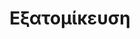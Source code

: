 ---
layout: timeline 
title: Εξατομίκευση 
image_url: /images/refreshable-braille.jpg
caption: Ιδιαίτερη αποδοχή φαίνεται να έχουν τεχνολογικές εφαρμογές οι οποίες επιτρέπουν τη διαμόρφωση του τύπου αλληλεπίδρασης με του χρήστες, όπως για παράδειγμα προσαρμογή του περιβάλλοντος απεικόνισης, επιλογή του τρόπου εισαγωγής ή/και παρουσίασης της πληροφορίας, προσαρμογή της διεπαφής με βάση τα δημογραφικά στοιχεία του χρήστη. 
events:
  - google-glass 
  - refreshable-braille
  - iphone-jobs
  - squeakos
  - children-alto
  - kickstarter-pebble
---